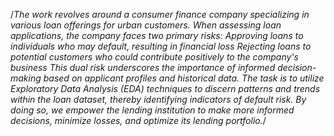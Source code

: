 /*The work revolves around a consumer finance company specializing in various loan offerings for urban customers.
When assessing loan applications, the company faces two primary risks: 
Approving loans to individuals who may default, resulting in financial loss
Rejecting loans to potential customers who could contribute positively to the company's business
This dual risk underscores the importance of informed decision-making based on applicant profiles and historical data.
The task is to utilize Exploratory Data Analysis (EDA) techniques to discern patterns and trends within the loan dataset, thereby identifying indicators of default risk.
By doing so, we empower the lending institution to make more informed decisions, minimize losses, and optimize its lending portfolio.*/
